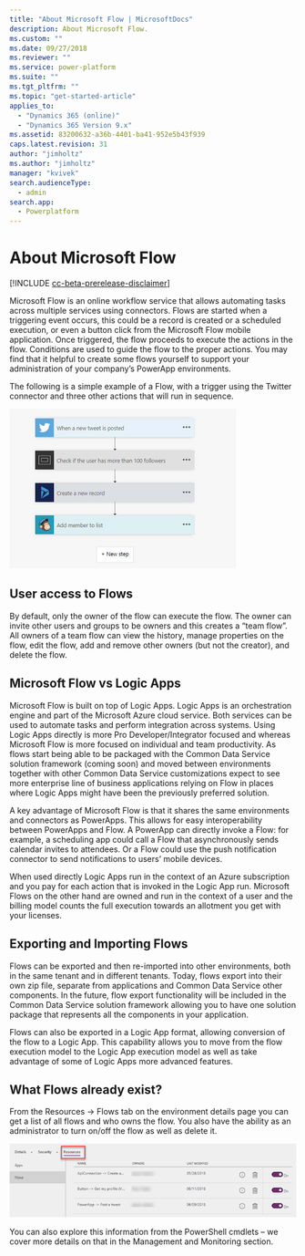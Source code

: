 ```yaml
---
title: "About Microsoft Flow | MicrosoftDocs"
description: About Microsoft Flow.
ms.custom: ""
ms.date: 09/27/2018
ms.reviewer: ""
ms.service: power-platform
ms.suite: ""
ms.tgt_pltfrm: ""
ms.topic: "get-started-article"
applies_to: 
  - "Dynamics 365 (online)"
  - "Dynamics 365 Version 9.x"
ms.assetid: 83200632-a36b-4401-ba41-952e5b43f939
caps.latest.revision: 31
author: "jimholtz"
ms.author: "jimholtz"
manager: "kvivek"
search.audienceType: 
  - admin
search.app: 
  - Powerplatform
---
```

# About Microsoft Flow

[!INCLUDE [cc-beta-prerelease-disclaimer](../includes/cc-beta-prerelease-disclaimer.md)]

Microsoft Flow is an online workflow service that allows automating tasks across multiple services using connectors. Flows are started when a triggering event occurs, this could be a record is created or a scheduled execution, or even a button click from the Microsoft Flow mobile application. Once triggered, the flow proceeds to execute the actions in the flow. Conditions are used to guide the flow to the proper actions. You may find that it helpful to create some flows yourself to support your administration of your company’s PowerApp environments.

The following is a simple example of a Flow, with a trigger using the Twitter connector and three other actions that will run in sequence.

![Sample flow](media/sample-flow.png "Sample flow")

## User access to Flows

By default, only the owner of the flow can execute the flow. The owner can invite other users and groups to be owners and this creates a “team flow”. All owners of a team flow can view the history, manage properties on the flow, edit the flow, add and remove other owners (but not the creator), and delete the flow.

## Microsoft Flow vs Logic Apps

Microsoft Flow is built on top of Logic Apps. Logic Apps is an orchestration engine and part of the Microsoft Azure cloud service. Both services can be used to automate tasks and perform integration across systems. Using Logic Apps directly is more Pro Developer/Integrator focused and whereas Microsoft Flow is more focused on individual and team productivity. As flows start being able to be packaged with the Common Data Service solution framework (coming soon) and moved between environments together with other Common Data Service customizations expect to see more enterprise line of business applications relying on Flow in places where Logic Apps might have been the previously preferred solution.

A key advantage of Microsoft Flow is that it shares the same environments and connectors as PowerApps. This allows for easy interoperability between PowerApps and Flow. A PowerApp can directly invoke a Flow: for example, a scheduling app could call a Flow that asynchronously sends calendar invites to attendees. Or a Flow could use the push notification connector to send notifications to users’ mobile devices.

When used directly Logic Apps run in the context of an Azure subscription and you pay for each action that is invoked in the Logic App run. Microsoft Flows on the other hand are owned and run in the context of a user and the billing model counts the full execution towards an allotment you get with your licenses.

## Exporting and Importing Flows

Flows can be exported and then re-imported into other environments, both in the same tenant and in different tenants. Today, flows export into their own zip file, separate from applications and Common Data Service other components. In the future, flow export functionality will be included in the Common Data Service solution framework allowing you to have one solution package that represents all the components in your application.

Flows can also be exported in a Logic App format, allowing conversion of the flow to a Logic App. This capability allows you to move from the flow execution model to the Logic App execution model as well as take advantage of some of Logic Apps more advanced features.

## What Flows already exist?

From the Resources -> Flows tab on the environment details page you can get a list of all flows and who owns the flow. You also have the ability as an administrator to turn on/off the flow as well as delete it.

![See flow list](media/see-flow-list.png "See flow list")

You can also explore this information from the PowerShell cmdlets – we cover more details on that in the Management and Monitoring section.
